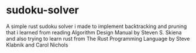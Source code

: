 # sudoku-solver
A simple rust sudoku solver i made to implement backtracking and pruning that i learned from reading Algorithm Design Manual by Steven S. Skiena and also trying to learn rust from The Rust Programming Language by Steve Klabnik and Carol Nichols

